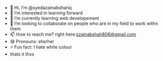 - 👋 Hi, I’m @syedazainabshariq
- 👀 I’m interested in learning forward
- 🌱 I’m currently learning web developement
- 💞️ I’m looking to collaborate on people who are in my field to work withn them
- 📫 How to reach me? right here:szainabshah806@gmail.com
- 😄 Pronouns: she/her
- ⚡ Fun fact: I hate white colour
- thats it thxx

<!---
syedazainabshariq/syedazainabshariq is a ✨ special ✨ repository because its `README.md` (this file) appears on your GitHub profile.
You can click the Preview link to take a look at your changes.
--->
